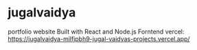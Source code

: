 # jugalvaidya
portfolio website
Built with React and Node.js
Forntend vercel: https://jugalvaidya-milfjpbh9-jugal-vaidyas-projects.vercel.app/
